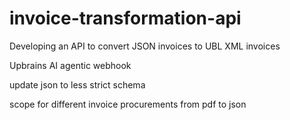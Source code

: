 # invoice-transformation-api
Developing an API to convert JSON invoices to UBL XML invoices

Upbrains AI agentic webhook

update json to less strict schema 

scope for different invoice procurements from pdf to json
